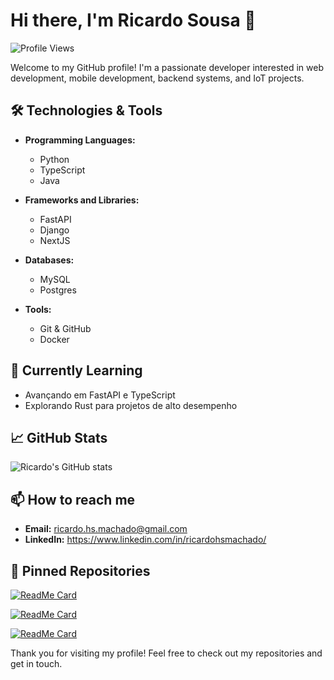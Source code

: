 # Hi there, I'm Ricardo Sousa 👋

![Profile Views](https://komarev.com/ghpvc/?username=ricardosousa339&color=blue)

Welcome to my GitHub profile! I'm a passionate developer interested in web development, mobile development, backend systems, and IoT projects.

## 🛠️ Technologies & Tools

- **Programming Languages:** 
  - Python
  - TypeScript
  - Java

- **Frameworks and Libraries:** 
  - FastAPI
  - Django
  - NextJS

- **Databases:** 
  - MySQL
  - Postgres

- **Tools:** 
  - Git & GitHub
  - Docker

## 🌱 Currently Learning

- Avançando em FastAPI e TypeScript
- Explorando Rust para projetos de alto desempenho

## 📈 GitHub Stats

![Ricardo's GitHub stats](https://github-readme-stats.vercel.app/api?username=ricardosousa339&show_icons=true&theme=radical)

## 📫 How to reach me

- **Email:** ricardo.hs.machado@gmail.com
- **LinkedIn:** https://www.linkedin.com/in/ricardohsmachado/

## 📌 Pinned Repositories

[![ReadMe Card](https://github-readme-stats.vercel.app/api/pin/?username=ricardosousa339&repo=portfolio&theme=radical)](https://github.com/ricardosousa339/portfolio)

[![ReadMe Card](https://github-readme-stats.vercel.app/api/pin/?username=ricardosousa339&repo=packphotos&theme=radical)](https://github.com/ricardosousa339/packphotos)

[![ReadMe Card](https://github-readme-stats.vercel.app/api/pin/?username=ricardosousa339&repo=shadowcafe&theme=radical)](https://github.com/ricardosousa339/shadowcafe)


Thank you for visiting my profile! Feel free to check out my repositories and get in touch.
